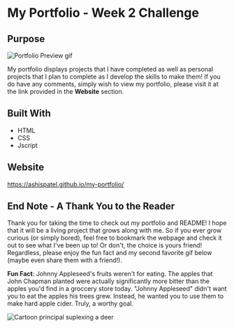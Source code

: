 # My Portfolio - Week 2 Challenge

## Purpose

![Portfolio Preview gif](https://github.com/AshisPatel/My-Portfolio-Week-2-Challenge/blob/main/assets/Videos/portfolio-preview.gif)

My portfolio displays projects that I have completed as well as personal projects that I plan to complete as I develop the skills to make them! If you do have any comments, simply wish to view my portfolio, please visit it at the link provided in the **Website** section. 

## Built With
* HTML
* CSS
* Jscript

## Website
https://ashispatel.github.io/my-portfolio/

## End Note - A Thank You to the Reader 

Thank you for taking the time to check out my portfolio and README! I hope that it will be a living project that grows along with me. So if you ever grow curious (or simply bored), feel free to bookmark the webpage and check it out to see what I've been up to! Or don't, the choice is yours friend! Regardless, please enjoy the fun fact and my second favorite gif below (maybe even share them with a friend!). 

**Fun Fact**: Johnny Appleseed's fruits weren't for eating. The apples that John Chapman planted were actually significantly more bitter than the apples you'd find in a groccery store today. "Johnny Appleseed" didn't want you to eat the apples his trees grew. Instead, he wanted you to use them to make hard apple cider. Truly, a worthy goal. 

![Cartoon principal suplexing a deer](https://github.com/AshisPatel/My-Portfolio-Week-2-Challenge/blob/main/assets/Videos/deer-suplex.gif)

